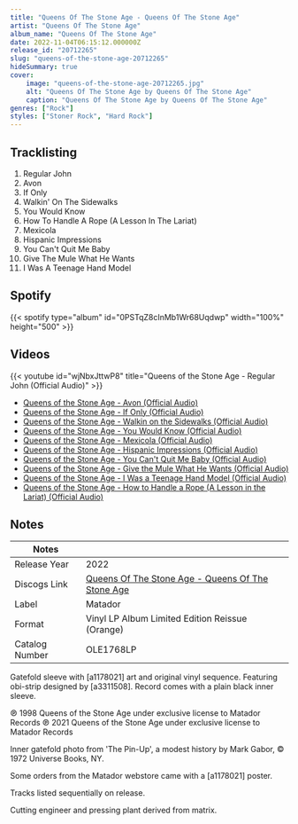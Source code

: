```yaml
---
title: "Queens Of The Stone Age - Queens Of The Stone Age"
artist: "Queens Of The Stone Age"
album_name: "Queens Of The Stone Age"
date: 2022-11-04T06:15:12.000000Z
release_id: "20712265"
slug: "queens-of-the-stone-age-20712265"
hideSummary: true
cover:
    image: "queens-of-the-stone-age-20712265.jpg"
    alt: "Queens Of The Stone Age by Queens Of The Stone Age"
    caption: "Queens Of The Stone Age by Queens Of The Stone Age"
genres: ["Rock"]
styles: ["Stoner Rock", "Hard Rock"]
---
```


## Tracklisting
1. Regular John
2. Avon
3. If Only
4. Walkin' On The Sidewalks
5. You Would Know
6. How To Handle A Rope (A Lesson In The Lariat)
7. Mexicola
8. Hispanic Impressions
9. You Can't Quit Me Baby
10. Give The Mule What He Wants
11. I Was A Teenage Hand Model


## Spotify
{{< spotify type="album" id="0PSTqZ8cInMb1Wr68Uqdwp" width="100%" height="500" >}}



## Videos
{{< youtube id="wjNbxJttwP8" title="Queens of the Stone Age - Regular John (Official Audio)" >}}
- [Queens of the Stone Age - Avon (Official Audio)](https://www.youtube.com/watch?v=aimHMr-Ee4o)
- [Queens of the Stone Age - If Only (Official Audio)](https://www.youtube.com/watch?v=1HqTh0nd9GE)
- [Queens of the Stone Age - Walkin on the Sidewalks (Official Audio)](https://www.youtube.com/watch?v=veA1UK68A5Y)
- [Queens of the Stone Age - You Would Know (Official Audio)](https://www.youtube.com/watch?v=Fp32A3Tvi8A)
- [Queens of the Stone Age - Mexicola (Official Audio)](https://www.youtube.com/watch?v=1F1fY1p9eh4)
- [Queens of the Stone Age - Hispanic Impressions (Official Audio)](https://www.youtube.com/watch?v=TI2yuo3Jxk4)
- [Queens of the Stone Age - You Can't Quit Me Baby (Official Audio)](https://www.youtube.com/watch?v=55ed_G8_Rzs)
- [Queens of the Stone Age - Give the Mule What He Wants (Official Audio)](https://www.youtube.com/watch?v=8cs1Y7wFsFg)
- [Queens of the Stone Age - I Was a Teenage Hand Model (Official Audio)](https://www.youtube.com/watch?v=ncthAfGmK-A)
- [Queens of the Stone Age - How to Handle a Rope (A Lesson in the Lariat) (Official Audio)](https://www.youtube.com/watch?v=lDKlE65PZp0)

## Notes
| Notes          |             |
| ---------------| ----------- |
| Release Year   | 2022 |
| Discogs Link   | [Queens Of The Stone Age - Queens Of The Stone Age](https://www.discogs.com/release/20712265-Queens-Of-The-Stone-Age-Queens-Of-The-Stone-Age) |
| Label          | Matador |
| Format         | Vinyl LP Album Limited Edition Reissue (Orange) |
| Catalog Number | OLE1768LP |

Gatefold sleeve with [a1178021] art and original vinyl sequence.
Featuring obi-strip designed by [a3311508].
Record comes with a plain black inner sleeve.

℗ 1998 Queens of the Stone Age under exclusive license to Matador Records
℗ 2021 Queens of the Stone Age under exclusive license to Matador Records

Inner gatefold photo from 'The Pin-Up', a modest history by Mark Gabor, © 1972 Universe Books, NY.

Some orders from the Matador webstore came with a [a1178021] poster.

Tracks listed sequentially on release.

Cutting engineer and pressing plant derived from matrix.


